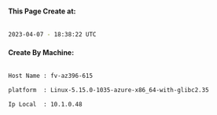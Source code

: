 
   
#### This Page Create at:

```bash

2023-04-07 - 18:38:22 UTC

```

#### Create By Machine:

```bash

Host Name : fv-az396-615

platform  : Linux-5.15.0-1035-azure-x86_64-with-glibc2.35

Ip Local  : 10.1.0.48

```


